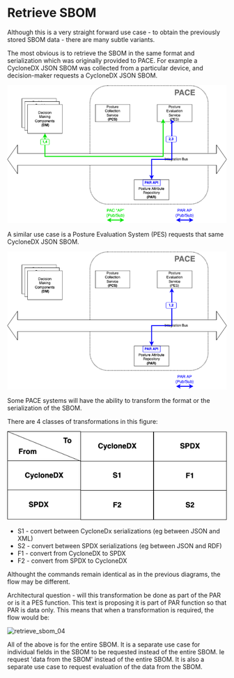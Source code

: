 # Retrieve SBOM

Although this is a very straight forward use case -
to obtain the previously stored SBOM data -
there are many subtle variants.

The most obvious is to retrieve the SBOM in the same
format and serialization which was originally provided to PACE.
For example a CycloneDX JSON SBOM was collected
from a particular device,
and decision-maker
requests a CycloneDX JSON SBOM.

![retrieve_sbom_01](./Images/retrieve_sbom_01.png)

A similar use case is a Posture Evaluation System (PES)
requests that same CycloneDX JSON SBOM.

![retrieve_sbom_02](./Images/retrieve_sbom_02.png)

Some PACE systems will have the ability to transform
the format or the serialization of the SBOM.

There are 4 classes of transformations in this figure:

![retrieve_sbom_03](./Images/retrieve_sbom_03.png)

- S1 - convert between CycloneDx serializations (eg between JSON and XML)
- S2 - convert between SPDX serializations (eg between JSON and RDF)
- F1 - convert from CycloneDX to SPDX
- F2 - convert from SPDX to CycloneDX

Althought the commands remain identical as in the previous diagrams,
the flow may be different.

Architectural question - will this transformation be done
as part of the PAR or is it a PES function.
This text is proposing it is part of PAR function so that PAR is data only.
This means that when a transformation is required,
the flow would be:

![retrieve_sbom_04](./Images/retrieve_sbom_04.png)

All of the above is for the entire SBOM.
It is a separate use case for individual fields in the SBOM
to be requested instead of the entire SBOM.
Ie request 'data from the SBOM' instead of the entire SBOM.
It is also a separate use case to request evaluation of the data
from the SBOM.

